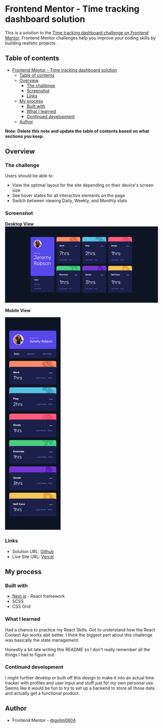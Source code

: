 # Frontend Mentor - Time tracking dashboard solution

This is a solution to the [Time tracking dashboard challenge on Frontend Mentor](https://www.frontendmentor.io/challenges/time-tracking-dashboard-UIQ7167Jw). Frontend Mentor challenges help you improve your coding skills by building realistic projects. 

## Table of contents

- [Frontend Mentor - Time tracking dashboard solution](#frontend-mentor---time-tracking-dashboard-solution)
  - [Table of contents](#table-of-contents)
  - [Overview](#overview)
    - [The challenge](#the-challenge)
    - [Screenshot](#screenshot)
    - [Links](#links)
  - [My process](#my-process)
    - [Built with](#built-with)
    - [What I learned](#what-i-learned)
    - [Continued development](#continued-development)
  - [Author](#author)

**Note: Delete this note and update the table of contents based on what sections you keep.**

## Overview

### The challenge

Users should be able to:

- View the optimal layout for the site depending on their device's screen size
- See hover states for all interactive elements on the page
- Switch between viewing Daily, Weekly, and Monthly stats

### Screenshot

**Desktop View**
<img src="./public/screenshots/desktop.png" /> 

**Mobile View**


<img src="./public/screenshots/mobile.png" height=700 /> 


### Links

- Solution URL: [Github](https://github.com/gylim0604/FrontEnd-Mentor-time-tracking-dashboard)
- Live Site URL: [Vercel](https://front-end-mentor-time-tracking-dashboard.vercel.app/)

## My process

### Built with

- [Next.js](https://nextjs.org/) - React framework
- SCSS
- CSS Grid

### What I learned

Had a chance to practice my React Skills. Got to understand how the React Context Api works abit better. I think the biggest part about this challenge was basically the state management. 

Honestly a bit late writing this README so I don't really remember all the things I had to figure out. 


### Continued development

I might further develop or built off this design to make it into an actual time tracker with profiles and user input and stuff just for my own personal use. Seems like it would be fun to try to set up a backend to store all those data and actually get a functional product.

## Author
- Frontend Mentor - [@gylim0604](https://www.frontendmentor.io/profile/gylim0604)
